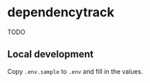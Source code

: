 # dependencytrack

TODO

## Local development

Copy `.env.sample` to `.env` and fill in the values.
